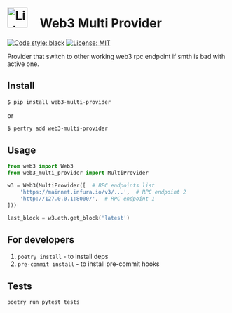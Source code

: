 # <img src="https://docs.lido.fi/img/logo.svg" alt="Lido" width="46"/> Web3 Multi Provider

[![Code style: black](https://img.shields.io/badge/code%20style-black-000000.svg)](https://github.com/psf/black)
[![License: MIT](https://img.shields.io/badge/License-MIT-yellow.svg)](https://opensource.org/licenses/MIT)

Provider that switch to other working web3 rpc endpoint if smth is bad with active one.

## Install

```bash
$ pip install web3-multi-provider
```  
or  
```bash
$ pertry add web3-multi-provider
```  

## Usage

```py
from web3 import Web3
from web3_multi_provider import MultiProvider

w3 = Web3(MultiProvider([  # RPC endpoints list
    'https://mainnet.infura.io/v3/...',  # RPC endpoint 2
    'http://127.0.0.1:8000/',  # RPC endpoint 1
]))

last_block = w3.eth.get_block('latest')
```

## For developers

1. `poetry install` - to install deps
2. `pre-commit install` - to install pre-commit hooks

## Tests

```bash
poetry run pytest tests
```
